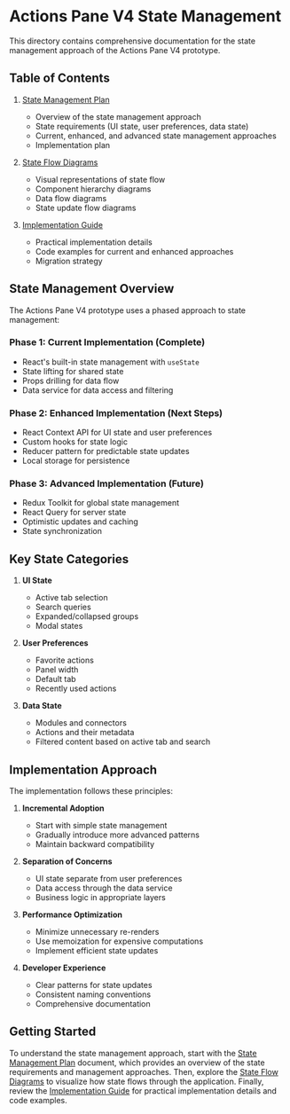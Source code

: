 # Actions Pane V4 State Management

This directory contains comprehensive documentation for the state management approach of the Actions Pane V4 prototype.

## Table of Contents

1. [State Management Plan](./state-management-plan.md)
   - Overview of the state management approach
   - State requirements (UI state, user preferences, data state)
   - Current, enhanced, and advanced state management approaches
   - Implementation plan

2. [State Flow Diagrams](./state-flow-diagrams.md)
   - Visual representations of state flow
   - Component hierarchy diagrams
   - Data flow diagrams
   - State update flow diagrams

3. [Implementation Guide](./implementation-guide.md)
   - Practical implementation details
   - Code examples for current and enhanced approaches
   - Migration strategy

## State Management Overview

The Actions Pane V4 prototype uses a phased approach to state management:

### Phase 1: Current Implementation (Complete)

- React's built-in state management with `useState`
- State lifting for shared state
- Props drilling for data flow
- Data service for data access and filtering

### Phase 2: Enhanced Implementation (Next Steps)

- React Context API for UI state and user preferences
- Custom hooks for state logic
- Reducer pattern for predictable state updates
- Local storage for persistence

### Phase 3: Advanced Implementation (Future)

- Redux Toolkit for global state management
- React Query for server state
- Optimistic updates and caching
- State synchronization

## Key State Categories

1. **UI State**
   - Active tab selection
   - Search queries
   - Expanded/collapsed groups
   - Modal states

2. **User Preferences**
   - Favorite actions
   - Panel width
   - Default tab
   - Recently used actions

3. **Data State**
   - Modules and connectors
   - Actions and their metadata
   - Filtered content based on active tab and search

## Implementation Approach

The implementation follows these principles:

1. **Incremental Adoption**
   - Start with simple state management
   - Gradually introduce more advanced patterns
   - Maintain backward compatibility

2. **Separation of Concerns**
   - UI state separate from user preferences
   - Data access through the data service
   - Business logic in appropriate layers

3. **Performance Optimization**
   - Minimize unnecessary re-renders
   - Use memoization for expensive computations
   - Implement efficient state updates

4. **Developer Experience**
   - Clear patterns for state updates
   - Consistent naming conventions
   - Comprehensive documentation

## Getting Started

To understand the state management approach, start with the [State Management Plan](./state-management-plan.md) document, which provides an overview of the state requirements and management approaches. Then, explore the [State Flow Diagrams](./state-flow-diagrams.md) to visualize how state flows through the application. Finally, review the [Implementation Guide](./implementation-guide.md) for practical implementation details and code examples.
